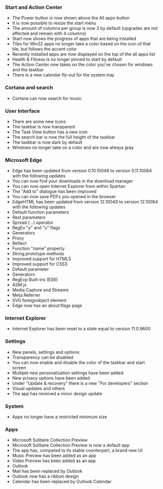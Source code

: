 ### Start and Action Center
- The Power button is now shown above the All apps button
- It is now possible to resize the start menu
- The amount of columns per group is now 3 by default (upgrades are not affected and remain with 4 columns)
- Start now shows the progress of apps that are being installed
- Tiles for Win32 apps no longer take a color based on the icon of that tile, but follows the accent color
- Recently installed apps are now displayed on the top of the all apps list
- Health & Fitness is no longer pinned to start by default
- The Action Center now takes on the color you've chosen for windows and the taskbar
- There is a new calendar fly-out for the system tray

### Cortana and search
- Cortana can now search for music

### User Interface
- There are some new icons
- The taskbar is now transparent
- The Task View button has a new icon
- The search bar is now the full height of the taskbar
- The taskbar is now dark by default
- Windows no longer take on a color and are now always gray

### Microsoft Edge
- Edge has been updated from version 0.10.10049 to version 0.11.10064 with the following updates
 - You can now find your downloads in the download manager
 - You can now open Internet Explorer from within Spartan
 - The "Add to" dialogue has been improved
 - You can now save PDFs you opened in the browser
- EdgeHTML has been updated from version 12.10049 to version 12.10064 with the following updates
 - Default function parameters
 - Rest parameters
 - Spread (...) operator
 - RegEx "y" and "u" flags
 - Generators
 - Proxy
 - Reflect
 - Function "name" property
 - String.prototype methods
 - Improved support for HTML5
 - Improved support for CSS3
 - Default parameter
 - Generators
 - RegExp Built-ins (ES6)
 - ASM.js
 - Media Capture and Streams
 - Meta Referrer
 - SVG foreignobject element
- Edge now has an about:flags page

### Internet Explorer
- Internet Explorer has been reset to a state equal to version 11.0.9600

### Settings
- New panels, settings and options
 - Transparency can be disabled
 - You can now enable and disable the color of the taskbar and start screen
 - Multiple new personalization settings have been added
 - New privacy options have been added
 - Under "Update & recovery" there is a new "For developers" section
- Visual updates and others
 - The app has received a minor design update

### System
- Apps no longer have a restricted minimum size

### Apps
- Microsoft Solitaire Collection Preview
 - Microsoft Solitaire Collection Preview is now a default app
 - The app has, compared to its stable counterpart, a brand new UI
- Music Preview has been added as an app
- Video Preview has been added as an app
- Outlook
 - Mail has been replaced by Outlook
 - Outlook now has a ribbon design
 - Calendar has been replaced by Outlook Calendar